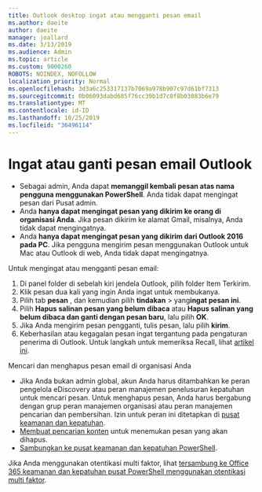 ```yaml
---
title: Outlook desktop ingat atau mengganti pesan email
ms.author: daeite
author: daeite
manager: joallard
ms.date: 3/13/2019
ms.audience: Admin
ms.topic: article
ms.custom: 9000260
ROBOTS: NOINDEX, NOFOLLOW
localization_priority: Normal
ms.openlocfilehash: 3d3a6c253317137b7069a978b907c97d61bf7313
ms.sourcegitcommit: 0b06093dabd685f76cc39b1d7c0f8b03883b6e79
ms.translationtype: MT
ms.contentlocale: id-ID
ms.lasthandoff: 10/25/2019
ms.locfileid: "36496114"
---
```

# <a name="recall-or-replace-an-outlook-email-message"></a>Ingat atau ganti pesan email Outlook

- Sebagai admin, Anda dapat **memanggil kembali pesan atas nama pengguna menggunakan PowerShell**. Anda tidak dapat mengingat pesan dari Pusat admin.
- Anda **hanya dapat mengingat pesan yang dikirim ke orang di organisasi Anda**. Jika pesan dikirim ke alamat Gmail, misalnya, Anda tidak dapat mengingatnya.
- Anda **hanya dapat mengingat pesan yang dikirim dari Outlook 2016 pada PC**. Jika pengguna mengirim pesan menggunakan Outlook untuk Mac atau Outlook di web, Anda tidak dapat mengingatnya.

Untuk mengingat atau mengganti pesan email:

1. Di panel folder di sebelah kiri jendela Outlook, pilih folder Item Terkirim.
1. Klik pesan dua kali yang ingin Anda ingat untuk membukanya.
1. Pilih tab **pesan** , dan kemudian pilih **tindakan** > yang**ingat pesan ini**.
1. Pilih **Hapus salinan pesan yang belum dibaca** atau **Hapus salinan yang belum dibaca dan ganti dengan pesan baru**, lalu pilih **OK**.
1. Jika Anda mengirim pesan pengganti, tulis pesan, lalu pilih **kirim**.
1. Keberhasilan atau kegagalan pesan ingat tergantung pada pengaturan penerima di Outlook. Untuk langkah untuk memeriksa Recall, lihat [artikel ini](https://support.office.com/article/35027f88-d655-4554-b4f8-6c0729a723a0).

Mencari dan menghapus pesan email di organisasi Anda

- Jika Anda bukan admin global, akun Anda harus ditambahkan ke peran pengelola eDiscovery atau peran manajemen penelusuran kepatuhan untuk mencari pesan. Untuk menghapus pesan, Anda harus bergabung dengan grup peran manajemen organisasi atau peran manajemen pencarian dan pembersihan. Izin untuk peran ini ditetapkan di [pusat keamanan dan kepatuhan](https://go.microsoft.com/fwlink/?linkid=2083731).
- [Membuat pencarian konten](https://docs.microsoft.com/office365/securitycompliance/content-search) untuk menemukan pesan yang akan dihapus.
- [Sambungkan ke pusat keamanan dan kepatuhan PowerShell](https://docs.microsoft.com/powershell/exchange/office-365-scc/connect-to-scc-powershell/connect-to-scc-powershell?view=exchange-ps).

Jika Anda menggunakan otentikasi multi faktor, lihat [tersambung ke Office 365 keamanan dan kepatuhan pusat PowerShell menggunakan otentikasi multi faktor](https://docs.microsoft.com/powershell/exchange/office-365-scc/connect-to-scc-powershell/mfa-connect-to-scc-powershell?view=exchange-ps).